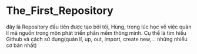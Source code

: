 # The_First_Repository
đây là Repository đầu tiên được tạo bởi tôi, Hùng, trong lúc học về việc quản lí mã nguồn trong môn phát triển phần mềm thông minh. Cụ thể là tìm hiểu Github và cách sử dụng(quản lí, up, out, import, create new,... những nhiều cơ bản nhất)
